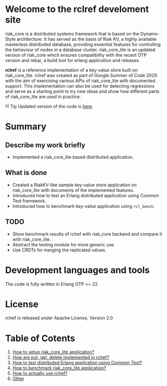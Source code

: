 # Welcome to the rclref develoment site

riak_core is a distributed systems framework that is based on the Dynamo-Style architecture. It has served as the basis of Riak KV, a highly available masterless distributed database, providing essential features for controlling the behaviour of nodes in a database cluster. riak_core_lite is an updated version of riak_core which ensures compatibility with the recent OTP version and rebar, a build tool for erlang application and releases. 


**rclref** is a reference implementation of a key-value store built on riak_core_lite. rclref was created as part of Google Summer of Code 2020 with the aim of exercising various APIs of riak_core_lite with documented support. This implementation can also be used for detecting regressions and serve as a starting point to try new ideas and show how different parts of riak_core_lite are used in practice.

!!! Tip
Updated version of the code is [here](https://github.com/wattlebirdaz/rclref).

# Summary


## Describe my work briefly

- Implemented a riak_core_lite based distributed application.

## What is done

- Created a RiakKV-like sample key-value store application on riak_core_lite with documents of the implemented features.
- Introduced how to test an Erlang distributed application using Common Test framework.
- Introduced how to benchmark key-value application using `rcl_bench`.

## TODO

- Show benchmark results of rclref with riak_core backend and compare it with riak_core_lite.
- Abstract the testing module for more generic use.
- Use CRDTs for merging the replicated values.

# Development languages and tools
The code is fully written in Erlang OTP >= 22.

# License
rclref is released under Apache License, Version 2.0

# Table of Cotents

1. [How to setup riak_core_lite application?](setup.md)
2. [How are put, get, delete implemented in rclref?](put_get_delete.md)
3. [How to test distributed Erlang application using Common Test?](test.md)
4. [How to benchmark riak_core_lite application?](benchmark.md)
5. [How to actually use rclref?](usage.md)
6. [Other](other.md)
